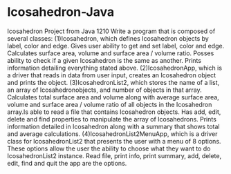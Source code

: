 # Icosahedron-Java
Icosahedron Project from Java 1210
Write a program that is composed of several classes: 
(1)Icosahedron, which defines Icosahedron objects by label, color and edge. Gives user ability to get and set label, color and edge. Calculates surface area, volume and surface area / volume ratio. Posses ability to check if a given Icosahedron is the same as another. Prints information detailing everything stated above.
(2)IcosahedronApp, which is a driver that reads in data from user input, creates an Icosahedron object and prints the object. 
(3)IcosahedronList2, which stores the name of a list, an array of Icosahedronobjects, and number of objects in that array. Calculates total surface area and volume along with average surface area, volume and surface area / volume ratio of all objects in the Icosahedron array.Is able to read a file that contains Icosahedron objects. Has add, edit, delete and find properties to manipulate the array of Icosahedrons. Prints information detailed in Icosahedron along with a summary that shows total and average calculations.
(4)IcosahedronList2MenuApp, which is a driver class for IcosahedronList2 that presents the user with a menu of 8 options. These options allow the user the ability to choose what they want to do IcosahedronList2 instance. Read file, print info, print summary, add, delete, edit, find and quit the app are the options. 
